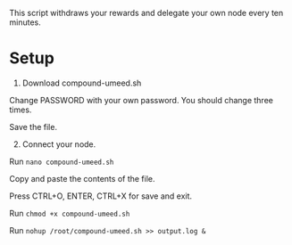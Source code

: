   
  This script withdraws your rewards and delegate your own node every ten minutes.

# Setup


1. Download compound-umeed.sh

  Change PASSWORD with your own password. You should change three times.

  Save the file.

2. Connect your node.

  Run 
  `nano compound-umeed.sh`

  Copy and paste the contents of the file.

  Press CTRL+O, ENTER, CTRL+X for save and exit.

  Run
  `chmod +x compound-umeed.sh`

  Run 
  `nohup /root/compound-umeed.sh >> output.log &`
  
